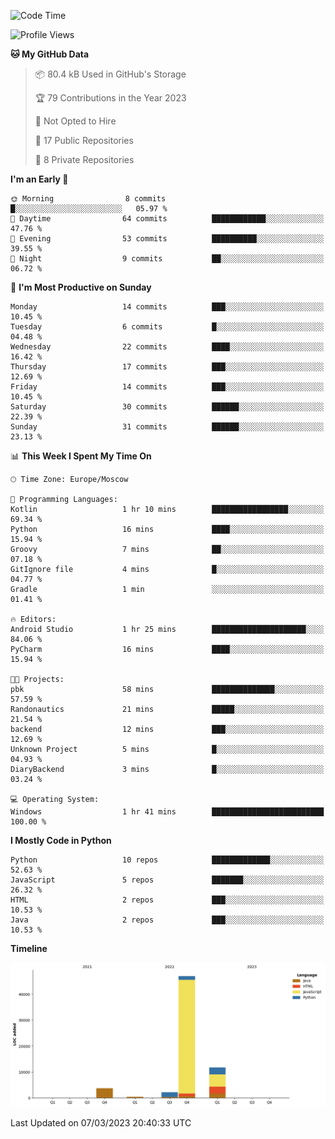 <!--START_SECTION:waka-->
![Code Time](http://img.shields.io/badge/Code%20Time-35%20hrs%204%20mins-blue)

![Profile Views](http://img.shields.io/badge/Profile%20Views-0-blue)

**🐱 My GitHub Data** 

> 📦 80.4 kB Used in GitHub's Storage 
 > 
> 🏆 79 Contributions in the Year 2023
 > 
> 🚫 Not Opted to Hire
 > 
> 📜 17 Public Repositories 
 > 
> 🔑 8 Private Repositories 
 > 
**I'm an Early 🐤** 

```text
🌞 Morning                8 commits           █░░░░░░░░░░░░░░░░░░░░░░░░   05.97 % 
🌆 Daytime                64 commits          ████████████░░░░░░░░░░░░░   47.76 % 
🌃 Evening                53 commits          ██████████░░░░░░░░░░░░░░░   39.55 % 
🌙 Night                  9 commits           ██░░░░░░░░░░░░░░░░░░░░░░░   06.72 % 
```
📅 **I'm Most Productive on Sunday** 

```text
Monday                   14 commits          ███░░░░░░░░░░░░░░░░░░░░░░   10.45 % 
Tuesday                  6 commits           █░░░░░░░░░░░░░░░░░░░░░░░░   04.48 % 
Wednesday                22 commits          ████░░░░░░░░░░░░░░░░░░░░░   16.42 % 
Thursday                 17 commits          ███░░░░░░░░░░░░░░░░░░░░░░   12.69 % 
Friday                   14 commits          ███░░░░░░░░░░░░░░░░░░░░░░   10.45 % 
Saturday                 30 commits          ██████░░░░░░░░░░░░░░░░░░░   22.39 % 
Sunday                   31 commits          ██████░░░░░░░░░░░░░░░░░░░   23.13 % 
```


📊 **This Week I Spent My Time On** 

```text
🕑︎ Time Zone: Europe/Moscow

💬 Programming Languages: 
Kotlin                   1 hr 10 mins        █████████████████░░░░░░░░   69.34 % 
Python                   16 mins             ████░░░░░░░░░░░░░░░░░░░░░   15.94 % 
Groovy                   7 mins              ██░░░░░░░░░░░░░░░░░░░░░░░   07.18 % 
GitIgnore file           4 mins              █░░░░░░░░░░░░░░░░░░░░░░░░   04.77 % 
Gradle                   1 min               ░░░░░░░░░░░░░░░░░░░░░░░░░   01.41 % 

🔥 Editors: 
Android Studio           1 hr 25 mins        █████████████████████░░░░   84.06 % 
PyCharm                  16 mins             ████░░░░░░░░░░░░░░░░░░░░░   15.94 % 

🐱‍💻 Projects: 
pbk                      58 mins             ██████████████░░░░░░░░░░░   57.59 % 
Randonautics             21 mins             █████░░░░░░░░░░░░░░░░░░░░   21.54 % 
backend                  12 mins             ███░░░░░░░░░░░░░░░░░░░░░░   12.69 % 
Unknown Project          5 mins              █░░░░░░░░░░░░░░░░░░░░░░░░   04.93 % 
DiaryBackend             3 mins              █░░░░░░░░░░░░░░░░░░░░░░░░   03.24 % 

💻 Operating System: 
Windows                  1 hr 41 mins        █████████████████████████   100.00 % 
```

**I Mostly Code in Python** 

```text
Python                   10 repos            █████████████░░░░░░░░░░░░   52.63 % 
JavaScript               5 repos             ███████░░░░░░░░░░░░░░░░░░   26.32 % 
HTML                     2 repos             ███░░░░░░░░░░░░░░░░░░░░░░   10.53 % 
Java                     2 repos             ███░░░░░░░░░░░░░░░░░░░░░░   10.53 % 
```



**Timeline**

![Lines of Code chart](https://raw.githubusercontent.com/Adlemex/Adlemex/main/assets/bar_graph.png)


 Last Updated on 07/03/2023 20:40:33 UTC
<!--END_SECTION:waka-->
